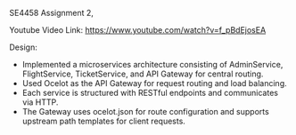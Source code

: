 SE4458 Assignment 2,

Youtube Video Link: https://www.youtube.com/watch?v=f_pBdEjosEA

Design:

- Implemented a microservices architecture consisting of AdminService, FlightService, TicketService, and API Gateway for central routing.
- Used Ocelot as the API Gateway for request routing and load balancing.
- Each service is structured with RESTful endpoints and communicates via HTTP.
- The Gateway uses ocelot.json for route configuration and supports upstream path templates for client requests.

